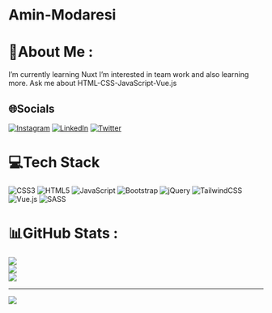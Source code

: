# Amin-Modaresi
# 💫About Me :
I’m currently learning Nuxt
I’m interested in team work and also learning more.
Ask me about HTML-CSS-JavaScript-Vue.js

## 🌐Socials
[![Instagram](https://img.shields.io/badge/Instagram-%23E4405F.svg?logo=Instagram&logoColor=white)](https://instagram.com/aminmodaresi_) [![LinkedIn](https://img.shields.io/badge/LinkedIn-%230077B5.svg?logo=linkedin&logoColor=white)](https://linkedin.com/in/Amin-Modaresi) [![Twitter](https://img.shields.io/badge/Twitter-%231DA1F2.svg?logo=Twitter&logoColor=white)](https://twitter.com/Amin_MT_) 

# 💻Tech Stack
![CSS3](https://img.shields.io/badge/css3-%231572B6.svg?style=for-the-badge&logo=css3&logoColor=white) ![HTML5](https://img.shields.io/badge/html5-%23E34F26.svg?style=for-the-badge&logo=html5&logoColor=white) ![JavaScript](https://img.shields.io/badge/javascript-%23323330.svg?style=for-the-badge&logo=javascript&logoColor=%23F7DF1E) ![Bootstrap](https://img.shields.io/badge/bootstrap-%23563D7C.svg?style=for-the-badge&logo=bootstrap&logoColor=white) ![jQuery](https://img.shields.io/badge/jquery-%230769AD.svg?style=for-the-badge&logo=jquery&logoColor=white) ![TailwindCSS](https://img.shields.io/badge/tailwindcss-%2338B2AC.svg?style=for-the-badge&logo=tailwind-css&logoColor=white) ![Vue.js](https://img.shields.io/badge/vuejs-%2335495e.svg?style=for-the-badge&logo=vuedotjs&logoColor=%234FC08D) ![SASS](https://img.shields.io/badge/SASS-hotpink.svg?style=for-the-badge&logo=SASS&logoColor=white)
# 📊GitHub Stats :
![](https://github-readme-stats.vercel.app/api?username=AminModaresi&theme=radical&hide_border=true&include_all_commits=false&count_private=false)<br/>
![](https://github-readme-streak-stats.herokuapp.com/?user=AminModaresi&theme=radical&hide_border=true)<br/>
![](https://github-readme-stats.vercel.app/api/top-langs/?username=AminModaresi&theme=radical&hide_border=true&include_all_commits=false&count_private=false&layout=compact)

---
[![](https://visitcount.itsvg.in/api?id=AminModaresi&icon=0&color=0)](https://visitcount.itsvg.in)
